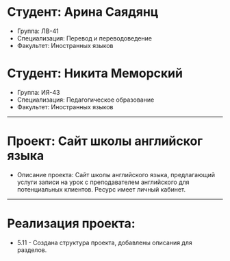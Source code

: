 # Студент: Арина Саядянц
- Группа: ЛВ-41
- Специализация: Перевод и переводоведение
- Факультет: Иностранных языков

# Студент: Никита Меморский
- Группа: ИЯ-43
- Специализация: Педагогическое образование
- Факультет: Иностранных языков

---
# Проект: Сайт школы английског языка
- Описание проекта: Сайт школы английского языка, предлагающий услуги записи на урок с преподавателем английского для потенциальных клиентов. Ресурс имеет личный кабинет.
---
# Реализация проекта:
- 5.11 - Создана структура проекта, добавлены описания для разделов.
